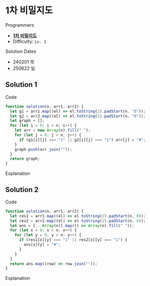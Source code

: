# 1차 비밀지도

Programmers

- **[1차 비밀지도](https://school.programmers.co.kr/learn/courses/30/lessons/17681)**
- Difficulty: `Lv. 1`

Solution Dates

- 240201 목
- 250622 일

## Solution 1

Code

```javascript
function solution(n, arr1, arr2) {
  let g1 = arr1.map((el) => el.toString(2).padStart(n, "0"));
  let g2 = arr2.map((el) => el.toString(2).padStart(n, "0"));
  let graph = [];
  for (let i = 0; i < n; i++) {
    let arr = new Array(n).fill(" ");
    for (let j = 0; j < n; j++) {
      if (g1[i][j] === "1" || g2[i][j] === "1") arr[j] = "#";
    }
    graph.push(arr.join(""));
  }
  return graph;
}
```

Explanation

## Solution 2

Code

```javascript
function solution(n, arr1, arr2) {
  let res1 = arr1.map((el) => el.toString(2).padStart(n, 0));
  let res2 = arr2.map((el) => el.toString(2).padStart(n, 0));
  let ans = [...Array(n)].map(() => Array(n).fill(" "));
  for (let x = 0; x < n; x++) {
    for (let y = 0; y < n; y++) {
      if (res1[x][y] === "1" || res2[x][y] === "1") {
        ans[x][y] = "#";
      }
    }
  }
  return ans.map((row) => row.join(""));
}
```

Explanation
